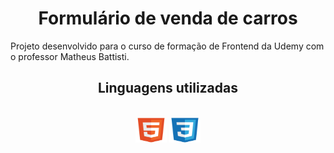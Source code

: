 <h1 align="center"> Formulário de venda de carros </h1>

<p>Projeto desenvolvido para o curso de formação de Frontend da Udemy com o professor Matheus Battisti.</p>

##
<h2 align="center"> Linguagens utilizadas</h2>

<div style="display: inline_block" align="center"><br> 
    <img align="center" alt="Ella-HTML" height="40" width="50" src="https://raw.githubusercontent.com/devicons/devicon/master/icons/html5/html5-original.svg"> 
    <img align="center" alt="Ella-CSS" height="40" width="50" src="https://raw.githubusercontent.com/devicons/devicon/master/icons/css3/css3-original.svg">
</div>

##
